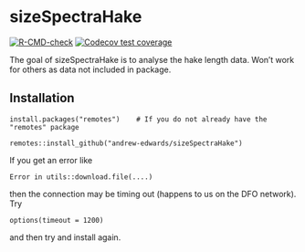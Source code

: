 
<!--
README.md is generated from README.Rmd. Please edit that file. Build with

load_all()
rmarkdown::render("README.Rmd")

which builds the .html that can be viewed locally (but isn't pushed to GitHub;
GitHub uses README.md to make the page you see on GitHub).
-->

# sizeSpectraHake

<!-- badges: start -->

[![R-CMD-check](https://github.com/andrew-edwards/sizeSpectraHake/actions/workflows/R-CMD-check.yaml/badge.svg)](https://github.com/andrew-edwards/sizeSpectraHake/actions/workflows/R-CMD-check.yaml)
[![Codecov test
coverage](https://codecov.io/gh/andrew-edwards/sizeSpectraHake/branch/main/graph/badge.svg)](https://app.codecov.io/gh/andrew-edwards/sizeSpectraHake?branch=main)
<!-- badges: end -->

The goal of sizeSpectraHake is to analyse the hake length data. Won’t
work for others as data not included in package.

## Installation

    install.packages("remotes")    # If you do not already have the "remotes" package

    remotes::install_github("andrew-edwards/sizeSpectraHake")

If you get an error like

    Error in utils::download.file(....)

then the connection may be timing out (happens to us on the DFO
network). Try

    options(timeout = 1200)

and then try and install again.
